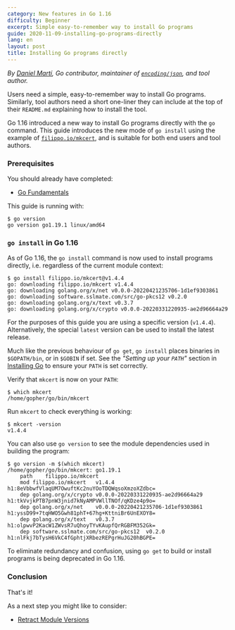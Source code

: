 ```yaml
---
category: New features in Go 1.16
difficulty: Beginner
excerpt: Simple easy-to-remember way to install Go programs
guide: 2020-11-09-installing-go-programs-directly
lang: en
layout: post
title: Installing Go programs directly
---
```


_By [Daniel Martí](https://mvdan.cc), Go contributor, maintainer of [`encoding/json`](https://pkg.go.dev/encoding/json),
and tool author._

Users need a simple, easy-to-remember way to install Go programs. Similarly, tool authors need a short one-liner they
can include at the top of their `README.md` explaining how to install the tool.

Go 1.16 introduced a new way to install Go programs directly with the `go` command. This guide
introduces the new mode of `go install` using the example of
[`filippo.io/mkcert`](https://filippo.io/mkcert), and is suitable for both end users and tool authors.

### Prerequisites

You should already have completed:

* [Go Fundamentals](/go-fundamentals_go115_en)

This guide is running with:

<pre data-command-src="Z28gdmVyc2lvbgo="><code class="language-.term1">$ go version
go version go1.19.1 linux/amd64
</code></pre>

### `go install` in Go 1.16

As of Go 1.16, the `go install` command is now used to install
programs directly, i.e. regardless of the current module context:

<pre data-command-src="Z28gaW5zdGFsbCBmaWxpcHBvLmlvL21rY2VydEB2MS40LjQK"><code class="language-.term1">$ go install filippo.io/mkcert@v1.4.4
go: downloading filippo.io/mkcert v1.4.4
go: downloading golang.org/x/net v0.0.0-20220421235706-1d1ef9303861
go: downloading software.sslmate.com/src/go-pkcs12 v0.2.0
go: downloading golang.org/x/text v0.3.7
go: downloading golang.org/x/crypto v0.0.0-20220331220935-ae2d96664a29
</code></pre>

For the purposes of this guide you are using a specific version (`v1.4.4`). Alternatively,
the special `latest` version can be used to install the latest release.

Much like the previous behaviour of `go get`, `go install` places binaries in `$GOPATH/bin`,
or in `$GOBIN` if set. See the _"Setting up your `PATH`"_ section in [Installing Go](/installing-go_go115_en) to ensure
your `PATH` is set correctly.

Verify that `mkcert` is now on your `PATH`:

<pre data-command-src="d2hpY2ggbWtjZXJ0Cg=="><code class="language-.term1">$ which mkcert
/home/gopher/go/bin/mkcert
</code></pre>

Run `mkcert` to check everything is working:

<pre data-command-src="bWtjZXJ0IC12ZXJzaW9uCg=="><code class="language-.term1">$ mkcert -version
v1.4.4
</code></pre>

You can also use `go version` to see the module dependencies used in building the program:

<pre data-command-src="Z28gdmVyc2lvbiAtbSAkKHdoaWNoIG1rY2VydCkK"><code class="language-.term1">$ go version -m $(which mkcert)
/home/gopher/go/bin/mkcert: go1.19.1
	path	filippo.io/mkcert
	mod	filippo.io/mkcert	v1.4.4	h1:8eVbbwfVlaqUM7OwuftKc2nuYOoTDQWqsoXmzoXZdbc=
	dep	golang.org/x/crypto	v0.0.0-20220331220935-ae2d96664a29	h1:tkVvjkPTB7pnW3jnid7kNyAMPVWllTNOf/qKDze4p9o=
	dep	golang.org/x/net	v0.0.0-20220421235706-1d1ef9303861	h1:yssD99+7tqHWO5Gwh81phT+67hg+KttniBr6UnEXOY8=
	dep	golang.org/x/text	v0.3.7	h1:olpwvP2KacW1ZWvsR7uQhoyTYvKAupfQrRGBFM352Gk=
	dep	software.sslmate.com/src/go-pkcs12	v0.2.0	h1:nlFkj7bTysH6VkC4fGphtjXRbezREPgrHuJG20hBGPE=
</code></pre>

To eliminate redundancy and confusion, using `go get` to build or
install programs is being deprecated in Go 1.16.

### Conclusion

That's it!

As a next step you might like to consider:

* [Retract Module Versions](/retract-module-versions_go116_en/)
<script>let pageGuide="2020-11-09-installing-go-programs-directly"; let pageLanguage="en"; let pageScenario="go116";</script>
